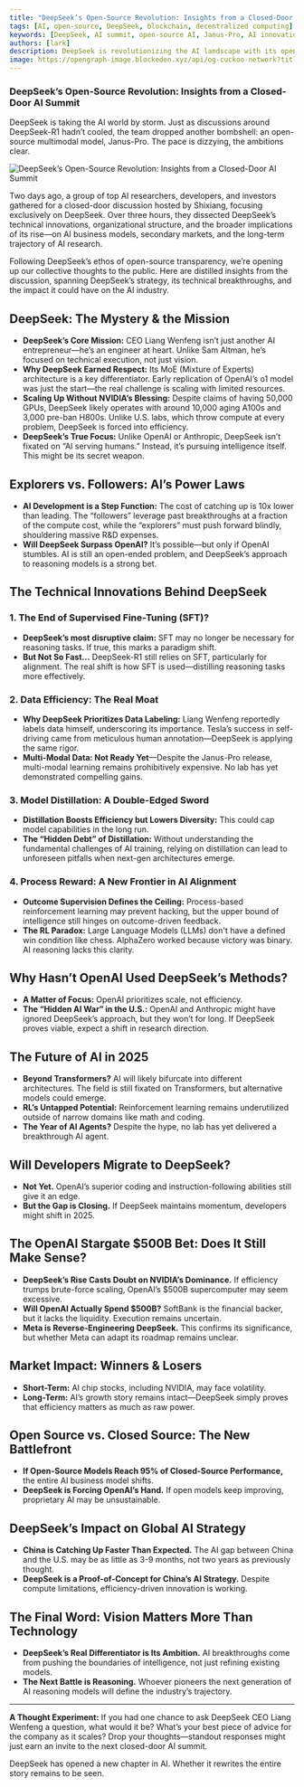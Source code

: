 ```yaml
---
title: "DeepSeek’s Open-Source Revolution: Insights from a Closed-Door AI Summit"
tags: [AI, open-source, DeepSeek, blockchain, decentralized computing]
keywords: [DeepSeek, AI summit, open-source AI, Janus-Pro, AI innovation]
authors: [lark]
description: DeepSeek is revolutionizing the AI landscape with its open-source multimodal model, Janus-Pro. This article delves into insights from a recent closed-door AI summit, exploring DeepSeek's technical innovations, strategic focus, and its potential impact on the AI industry.
image: https://opengraph-image.blockeden.xyz/api/og-cuckoo-network?title=DeepSeek’s%20Open-Source%20Revolution:%20Insights%20from%20a%20Closed-Door%20AI%20Summit
---
```


### **DeepSeek’s Open-Source Revolution: Insights from a Closed-Door AI Summit**

DeepSeek is taking the AI world by storm. Just as discussions around DeepSeek-R1 hadn’t cooled, the team dropped another bombshell: an open-source multimodal model, Janus-Pro. The pace is dizzying, the ambitions clear.

![DeepSeek’s Open-Source Revolution: Insights from a Closed-Door AI Summit](https://opengraph-image.blockeden.xyz/api/og-cuckoo-network?title=DeepSeek’s%20Open-Source%20Revolution:%20Insights%20from%20a%20Closed-Door%20AI%20Summit)

Two days ago, a group of top AI researchers, developers, and investors gathered for a closed-door discussion hosted by Shixiang, focusing exclusively on DeepSeek. Over three hours, they dissected DeepSeek’s technical innovations, organizational structure, and the broader implications of its rise—on AI business models, secondary markets, and the long-term trajectory of AI research.

Following DeepSeek’s ethos of open-source transparency, we’re opening up our collective thoughts to the public. Here are distilled insights from the discussion, spanning DeepSeek’s strategy, its technical breakthroughs, and the impact it could have on the AI industry.

## **DeepSeek: The Mystery & the Mission**

- **DeepSeek’s Core Mission:** CEO Liang Wenfeng isn’t just another AI entrepreneur—he’s an engineer at heart. Unlike Sam Altman, he’s focused on technical execution, not just vision.
- **Why DeepSeek Earned Respect:** Its MoE (Mixture of Experts) architecture is a key differentiator. Early replication of OpenAI’s o1 model was just the start—the real challenge is scaling with limited resources.
- **Scaling Up Without NVIDIA’s Blessing:** Despite claims of having 50,000 GPUs, DeepSeek likely operates with around 10,000 aging A100s and 3,000 pre-ban H800s. Unlike U.S. labs, which throw compute at every problem, DeepSeek is forced into efficiency.
- **DeepSeek’s True Focus:** Unlike OpenAI or Anthropic, DeepSeek isn’t fixated on “AI serving humans.” Instead, it’s pursuing intelligence itself. This might be its secret weapon.

## **Explorers vs. Followers: AI’s Power Laws**

- **AI Development is a Step Function:** The cost of catching up is 10x lower than leading. The “followers” leverage past breakthroughs at a fraction of the compute cost, while the “explorers” must push forward blindly, shouldering massive R&D expenses.
- **Will DeepSeek Surpass OpenAI?** It’s possible—but only if OpenAI stumbles. AI is still an open-ended problem, and DeepSeek’s approach to reasoning models is a strong bet.

## **The Technical Innovations Behind DeepSeek**

### **1. The End of Supervised Fine-Tuning (SFT)?**

- **DeepSeek’s most disruptive claim:** SFT may no longer be necessary for reasoning tasks. If true, this marks a paradigm shift.
- **But Not So Fast…** DeepSeek-R1 still relies on SFT, particularly for alignment. The real shift is how SFT is used—distilling reasoning tasks more effectively.

### **2. Data Efficiency: The Real Moat**

- **Why DeepSeek Prioritizes Data Labeling:** Liang Wenfeng reportedly labels data himself, underscoring its importance. Tesla’s success in self-driving came from meticulous human annotation—DeepSeek is applying the same rigor.
- **Multi-Modal Data: Not Ready Yet**—Despite the Janus-Pro release, multi-modal learning remains prohibitively expensive. No lab has yet demonstrated compelling gains.

### **3. Model Distillation: A Double-Edged Sword**

- **Distillation Boosts Efficiency but Lowers Diversity:** This could cap model capabilities in the long run.
- **The “Hidden Debt” of Distillation:** Without understanding the fundamental challenges of AI training, relying on distillation can lead to unforeseen pitfalls when next-gen architectures emerge.

### **4. Process Reward: A New Frontier in AI Alignment**

- **Outcome Supervision Defines the Ceiling:** Process-based reinforcement learning may prevent hacking, but the upper bound of intelligence still hinges on outcome-driven feedback.
- **The RL Paradox:** Large Language Models (LLMs) don't have a defined win condition like chess. AlphaZero worked because victory was binary. AI reasoning lacks this clarity.

## **Why Hasn’t OpenAI Used DeepSeek’s Methods?**

- **A Matter of Focus:** OpenAI prioritizes scale, not efficiency.
- **The “Hidden AI War” in the U.S.:** OpenAI and Anthropic might have ignored DeepSeek’s approach, but they won’t for long. If DeepSeek proves viable, expect a shift in research direction.

## **The Future of AI in 2025**

- **Beyond Transformers?** AI will likely bifurcate into different architectures. The field is still fixated on Transformers, but alternative models could emerge.
- **RL’s Untapped Potential:** Reinforcement learning remains underutilized outside of narrow domains like math and coding.
- **The Year of AI Agents?** Despite the hype, no lab has yet delivered a breakthrough AI agent.

## **Will Developers Migrate to DeepSeek?**

- **Not Yet.** OpenAI’s superior coding and instruction-following abilities still give it an edge.
- **But the Gap is Closing.** If DeepSeek maintains momentum, developers might shift in 2025.

## **The OpenAI Stargate $500B Bet: Does It Still Make Sense?**

- **DeepSeek’s Rise Casts Doubt on NVIDIA’s Dominance.** If efficiency trumps brute-force scaling, OpenAI’s $500B supercomputer may seem excessive.
- **Will OpenAI Actually Spend $500B?** SoftBank is the financial backer, but it lacks the liquidity. Execution remains uncertain.
- **Meta is Reverse-Engineering DeepSeek.** This confirms its significance, but whether Meta can adapt its roadmap remains unclear.

## **Market Impact: Winners & Losers**

- **Short-Term:** AI chip stocks, including NVIDIA, may face volatility.
- **Long-Term:** AI’s growth story remains intact—DeepSeek simply proves that efficiency matters as much as raw power.

## **Open Source vs. Closed Source: The New Battlefront**

- **If Open-Source Models Reach 95% of Closed-Source Performance,** the entire AI business model shifts.
- **DeepSeek is Forcing OpenAI’s Hand.** If open models keep improving, proprietary AI may be unsustainable.

## **DeepSeek’s Impact on Global AI Strategy**

- **China is Catching Up Faster Than Expected.** The AI gap between China and the U.S. may be as little as 3-9 months, not two years as previously thought.
- **DeepSeek is a Proof-of-Concept for China’s AI Strategy.** Despite compute limitations, efficiency-driven innovation is working.

## **The Final Word: Vision Matters More Than Technology**

- **DeepSeek’s Real Differentiator is Its Ambition.** AI breakthroughs come from pushing the boundaries of intelligence, not just refining existing models.
- **The Next Battle is Reasoning.** Whoever pioneers the next generation of AI reasoning models will define the industry’s trajectory.

------

**A Thought Experiment:**
 If you had one chance to ask DeepSeek CEO Liang Wenfeng a question, what would it be? What’s your best piece of advice for the company as it scales? Drop your thoughts—standout responses might just earn an invite to the next closed-door AI summit.

DeepSeek has opened a new chapter in AI. Whether it rewrites the entire story remains to be seen.
